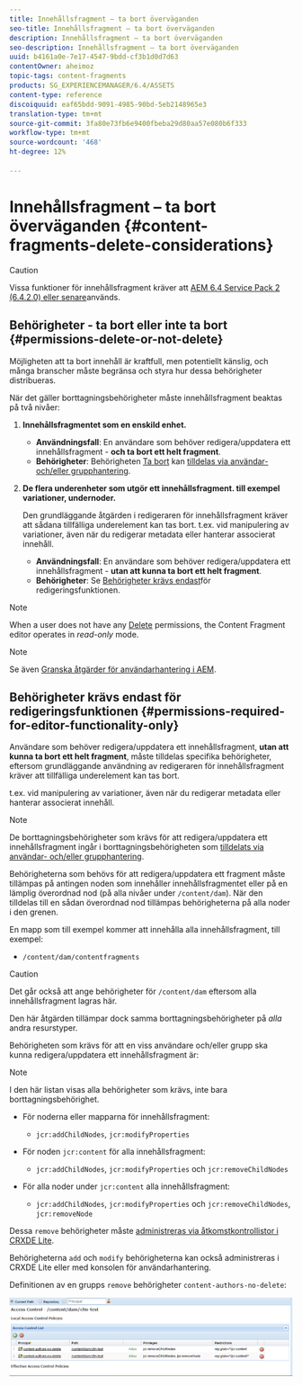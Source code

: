 ```yaml
---
title: Innehållsfragment – ta bort överväganden
seo-title: Innehållsfragment – ta bort överväganden
description: Innehållsfragment – ta bort överväganden
seo-description: Innehållsfragment – ta bort överväganden
uuid: b4161a0e-7e17-4547-9bdd-cf3b1d0d7d63
contentOwner: aheimoz
topic-tags: content-fragments
products: SG_EXPERIENCEMANAGER/6.4/ASSETS
content-type: reference
discoiquuid: eaf65bdd-9091-4985-90bd-5eb2148965e3
translation-type: tm+mt
source-git-commit: 3fa80e73fb6e9400fbeba29d80aa57e080b6f333
workflow-type: tm+mt
source-wordcount: '468'
ht-degree: 12%

---
```



# Innehållsfragment – ta bort överväganden {#content-fragments-delete-considerations}

>[!CAUTION]
>
>Vissa funktioner för innehållsfragment kräver att [AEM 6.4 Service Pack 2 (6.4.2.0) eller senare](/help/release-notes/sp-release-notes.md)används.

## Behörigheter - ta bort eller inte ta bort {#permissions-delete-or-not-delete}

Möjligheten att ta bort innehåll är kraftfull, men potentiellt känslig, och många branscher måste begränsa och styra hur dessa behörigheter distribueras.

När det gäller borttagningsbehörigheter måste innehållsfragment beaktas på två nivåer:

1. **Innehållsfragmentet som en enskild enhet.**

   * **Användningsfall**: En användare som behöver redigera/uppdatera ett innehållsfragment - **och ta bort ett helt fragment**.
   * **Behörigheter**: Behörigheten [Ta bort](/help/sites-administering/security.md#actions) kan [tilldelas via användar- och/eller grupphantering](/help/sites-administering/security.md#managing-permissions).

1. **De flera underenheter som utgör ett innehållsfragment. till exempel variationer, undernoder.**

   Den grundläggande åtgärden i redigeraren för innehållsfragment kräver att sådana tillfälliga underelement kan tas bort. t.ex. vid manipulering av variationer, även när du redigerar metadata eller hanterar associerat innehåll.

   * **Användningsfall**: En användare som behöver redigera/uppdatera ett innehållsfragment - **utan att kunna ta bort ett helt fragment**.
   * **Behörigheter**: Se [Behörigheter krävs endast](content-fragments-delete.md#permissions-required-for-editor-functionality-only)för redigeringsfunktionen.

>[!NOTE]
>
>When a user does not have any [Delete](/help/sites-administering/security.md#actions) permissions, the Content Fragment editor operates in *read-only* mode.

>[!NOTE]
>
>Se även [Granska åtgärder för användarhantering i AEM](/help/sites-administering/audit-user-management-operations.md).

## Behörigheter krävs endast för redigeringsfunktionen {#permissions-required-for-editor-functionality-only}

Användare som behöver redigera/uppdatera ett innehållsfragment, **utan att kunna ta bort ett helt fragment**, måste tilldelas specifika behörigheter, eftersom grundläggande användning av redigeraren för innehållsfragment kräver att tillfälliga underelement kan tas bort.

t.ex. vid manipulering av variationer, även när du redigerar metadata eller hanterar associerat innehåll.

>[!NOTE]
>
>De borttagningsbehörigheter som krävs för att redigera/uppdatera ett innehållsfragment ingår i borttagningsbehörigheten som [tilldelats via användar- och/eller grupphantering](/help/sites-administering/security.md#managing-permissions).

Behörigheterna som behövs för att redigera/uppdatera ett fragment måste tillämpas på antingen noden som innehåller innehållsfragmentet eller på en lämplig överordnad nod (på alla nivåer under `/content/dam`). När den tilldelas till en sådan överordnad nod tillämpas behörigheterna på alla noder i den grenen.

En mapp som till exempel kommer att innehålla alla innehållsfragment, till exempel:

* `/content/dam/contentfragments`

>[!CAUTION]
>
>Det går också att ange behörigheter för `/content/dam` eftersom alla innehållsfragment lagras här.
>
>Den här åtgärden tillämpar dock samma borttagningsbehörigheter på *alla* andra resurstyper.

Behörigheten som krävs för att en viss användare och/eller grupp ska kunna redigera/uppdatera ett innehållsfragment är:

>[!NOTE]
>
>I den här listan visas alla behörigheter som krävs, inte bara borttagningsbehörighet.

* För noderna eller mapparna för innehållsfragment:

   * `jcr:addChildNodes`, `jcr:modifyProperties`

* För noden `jcr:content` för alla innehållsfragment:

   * `jcr:addChildNodes`, `jcr:modifyProperties` och `jcr:removeChildNodes`

* För alla noder under `jcr:content` alla innehållsfragment:

   * `jcr:addChildNodes`, `jcr:modifyProperties` och `jcr:removeChildNodes`, `jcr:removeNode`

Dessa `remove` behörigheter måste [administreras via åtkomstkontrollistor i CRXDE Lite](/help/sites-administering/user-group-ac-admin.md#access-right-management).

Behörigheterna `add` och `modify` behörigheterna kan också administreras i CRXDE Lite eller med konsolen för användarhantering.

Definitionen av en grupps `remove` behörigheter `content-authors-no-delete`:

![cf-delete-03](assets/cf-delete-03.png)

